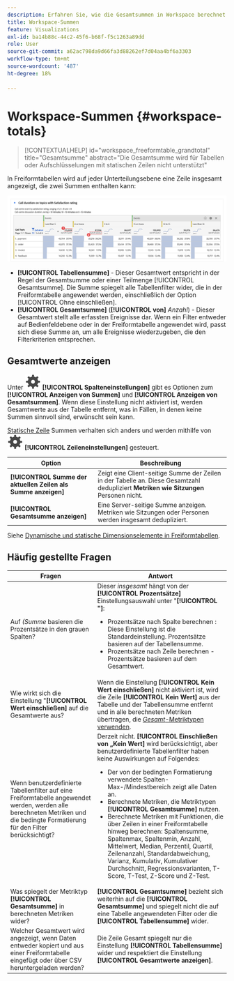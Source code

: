 ```yaml
---
description: Erfahren Sie, wie die Gesamtsummen in Workspace berechnet werden.
title: Workspace-Summen
feature: Visualizations
exl-id: ba14b88c-44c2-45f6-b68f-f5c1263a89dd
role: User
source-git-commit: a62ac798da9d66fa3d88262ef7d04aa4bf6a3303
workflow-type: tm+mt
source-wordcount: '487'
ht-degree: 18%

---
```


# Workspace-Summen {#workspace-totals}

<!-- markdownlint-disable MD034 -->

>[!CONTEXTUALHELP]
>id="workspace_freeformtable_grandtotal"
>title="Gesamtsumme"
>abstract="Die Gesamtsumme wird für Tabellen oder Aufschlüsselungen mit statischen Zeilen nicht unterstützt"

<!-- markdownlint-enable MD034 -->


In Freiformtabellen wird auf jeder Unterteilungsebene eine Zeile insgesamt angezeigt, die zwei Summen enthalten kann:

![Freiformtabelle mit Hervorhebung der Gesamtsumme und der Tabellensumme.](assets/total-row.png)

* **[!UICONTROL Tabellensumme]** - Dieser Gesamtwert entspricht in der Regel der Gesamtsumme oder einer Teilmenge [!UICONTROL Gesamtsumme]. Die Summe spiegelt alle Tabellenfilter wider, die in der Freiformtabelle angewendet werden, einschließlich der Option [!UICONTROL Ohne einschließen].
* **[!UICONTROL Gesamtsumme]** (**[!UICONTROL von]** *Anzahl*) - Dieser Gesamtwert stellt alle erfassten Ereignisse dar. Wenn ein Filter entweder auf Bedienfeldebene oder in der Freiformtabelle angewendet wird, passt sich diese Summe an, um alle Ereignisse wiederzugeben, die den Filterkriterien entsprechen.




## Gesamtwerte anzeigen

Unter ![Einstellung](/help/assets/icons/Setting.svg) **[!UICONTROL Spalteneinstellungen]** gibt es Optionen zum **[!UICONTROL Anzeigen von Summen]** und **[!UICONTROL Anzeigen von Gesamtsummen]**. Wenn diese Einstellung nicht aktiviert ist, werden Gesamtwerte aus der Tabelle entfernt, was in Fällen, in denen keine Summen sinnvoll sind, erwünscht sein kann.


[Statische Zeile](/help/analysis-workspace/visualizations/freeform-table/column-row-settings/manual-vs-dynamic-rows.md) Summen verhalten sich anders und werden mithilfe von ![Einstellung](/help/assets/icons/Setting.svg) **[!UICONTROL Zeileneinstellungen]** gesteuert.

| Option | Beschreibung |
|---|---|
| **[!UICONTROL Summe der aktuellen Zeilen als Summe anzeigen]** | Zeigt eine Client-seitige Summe der Zeilen in der Tabelle an. Diese Gesamtzahl dedupliziert **Metriken wie Sitzungen** Personen nicht. |
| **[!UICONTROL Gesamtsumme anzeigen]** | Eine Server-seitige Summe anzeigen. Metriken wie Sitzungen oder Personen werden insgesamt dedupliziert. |

Siehe [Dynamische und statische Dimensionselemente in Freiformtabellen](column-row-settings/manual-vs-dynamic-rows.md).


## Häufig gestellte Fragen

| Fragen | Antwort |
|---|---|
| Auf *(Summe* basieren die Prozentsätze in den grauen Spalten? | Dieser *insgesamt* hängt von der **[!UICONTROL Prozentsätze]** Einstellungsauswahl unter &quot;**[!UICONTROL &quot;]**:<ul><li>Prozentsätze nach Spalte berechnen : Diese Einstellung ist die Standardeinstellung. Prozentsätze basieren auf der Tabellensumme.</li><li>Prozentsätze nach Zeile berechnen - Prozentsätze basieren auf dem Gesamtwert.</li></ul> |
| Wie wirkt sich die Einstellung &quot;**[!UICONTROL Wert einschließen]** auf die Gesamtwerte aus? | Wenn die Einstellung **[!UICONTROL Kein Wert einschließen]** nicht aktiviert ist, wird die Zeile **[!UICONTROL Kein Wert]** aus der Tabelle und der Tabellensumme entfernt und in alle berechneten Metriken übertragen, die [*Gesamt*-Metriktypen verwenden](/help/components/calc-metrics/cm-workflow/m-metric-type-alloc.md). |
| Wenn benutzerdefinierte Tabellenfilter auf eine Freiformtabelle angewendet werden, werden alle berechneten Metriken und die bedingte Formatierung für den Filter berücksichtigt? | Derzeit nicht. **[!UICONTROL Einschließen von „Kein Wert]** wird berücksichtigt, aber benutzerdefinierte Tabellenfilter haben keine Auswirkungen auf Folgendes:<ul><li>Der von der bedingten Formatierung verwendete Spalten-Max-/Mindestbereich zeigt alle Daten an.</li><li>Berechnete Metriken, die Metriktypen **[!UICONTROL Gesamtsumme]** nutzen.</li><li>Berechnete Metriken mit Funktionen, die über Zeilen in einer Freiformtabelle hinweg berechnen: Spaltensumme, Spaltenmax, Spaltenmin, Anzahl, Mittelwert, Median, Perzentil, Quartil, Zeilenanzahl, Standardabweichung, Varianz, Kumulativ, Kumulativer Durchschnitt, Regressionsvarianten, T-Score, T-Test, Z-Score und Z-Test.</li></ul> |
| Was spiegelt der Metriktyp **[!UICONTROL Gesamtsumme]** in berechneten Metriken wider? | **[!UICONTROL Gesamtsumme]** bezieht sich weiterhin auf die **[!UICONTROL Gesamtsumme]** und spiegelt nicht die auf eine Tabelle angewendeten Filter oder die **[!UICONTROL Tabellensumme]** wider. |
| Welcher Gesamtwert wird angezeigt, wenn Daten entweder kopiert und aus einer Freiformtabelle eingefügt oder über CSV heruntergeladen werden? | Die Zeile Gesamt spiegelt nur die Einstellung **[!UICONTROL Tabellensumme]** wider und respektiert die Einstellung **[!UICONTROL Gesamtwerte anzeigen]**. |
